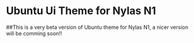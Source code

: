 # Ubuntu Ui Theme for Nylas N1
##This is a very beta version of Ubuntu theme for Nylas N1, a nicer version will be comming soon!!
